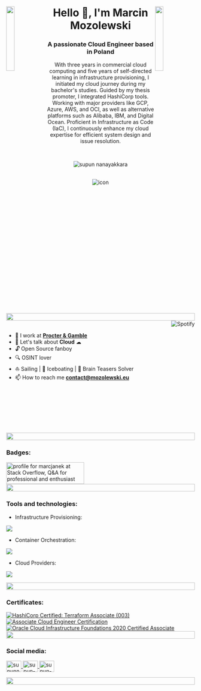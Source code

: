 <main id="content" class="main-content" role="main">

<img align="left" src="https://user-images.githubusercontent.com/65187002/144930161-2f783401-8d27-4fdf-a2f7-cc0ba32f1f1f.gif" width="21%" style="display: inline;" />
<img align="right" src="https://user-images.githubusercontent.com/65187002/144930161-2f783401-8d27-4fdf-a2f7-cc0ba32f1f1f.gif" width="21%" style="display: inline;" />

<h1 align="center"><a name="anchor1" id="anchor1">Hello 👋, I'm Marcin Mozolewski</a></h1>
<h3 align="center">A passionate Cloud Engineer based in Poland</h3>
<p align="center">
    With three years in commercial cloud computing and five years of self-directed learning in infrastructure provisioning, I initiated my cloud journey during my bachelor's studies. Guided by my thesis promoter, I integrated HashiCorp
    tools. Working with major providers like GCP, Azure, AWS, and OCI, as well as alternative platforms such as Alibaba, IBM, and Digital Ocean. Proficient in Infrastructure as Code (IaC), I continuously enhance my cloud expertise for
    efficient system design and issue resolution.
</p>
<br />
<p align="center">
    <img src="https://komarev.com/ghpvc/?username=marcjanek&label=PROFILE+VIEWS&color=0e75b6&style=plastic&abbreviated=true" alt="supun nanayakkara" />
</p>

<br />
<div align="center">
    <img src="https://skillicons.dev/icons?i=terraform,gcp,azure,cloudflare,docker,linux,git" alt="icon" />
</div>

<img src="https://i.imgur.com/dBaSKWF.gif" height="20" width="100%" />

<br />

<img align="right" alt="Spotify" src="https://spotify-github-profile.kittinanx.com/api/view?uid=1176862723&cover_image=true&theme=default&show_offline=true&background_color=121212&interchange=true&bar_color=53b14f&bar_color_cover=true" />
<br />

<ul>
  <li>
      🔭 I work at <b><a href="https://us.pg.com/" title="Procter & Gamble">Procter & Gamble</a></b>
  </li>
  <li>
      💬 Let's talk about <b>Cloud</b> &#9729;
  </li>
  <li>
      &#128275; Open Source fanboy
  </li>
  <li>
      🔍 OSINT lover
  </li>
  <li>
      ⛵ Sailing | 🚤 Iceboating | 🧠 Brain Teasers Solver
  </li>
  <li>
      📫 How to reach me <b><a href="mailto:contact@mozolewski.eu?subject=Contact" title="contact@mozolewski.eu">contact@mozolewski.eu</a></b>
  </li>
</ul>

<br />
<br />
<br />
<br />
<br />
<br />
<br />

<img src="https://i.imgur.com/dBaSKWF.gif" height="20" width="100%" />

<h3 align="left">Badges:</h3>
<a href="https://stackoverflow.com/users/13347227/marcjanek">
    <img
        src="https://stackoverflow.com/users/flair/13347227.png?theme=dark"
        width="208"
        height="58"
        alt="profile for marcjanek at Stack Overflow, Q&amp;A for professional and enthusiast programmers"
        title="profile for marcjanek at Stack Overflow, Q&amp;A for professional and enthusiast programmers"
    />
</a>

<img src="https://i.imgur.com/dBaSKWF.gif" height="20" width="100%" />

<h3 align="left">Tools and technologies:</h3>

- Infrastructure Provisioning:
<p align="left">
    <a href="https://skillicons.dev">
        <img src="https://skillicons.dev/icons?i=terraform, ansible" />
    </a>
</p>

- Container Orchestration:
<p align="left">
    <a href="https://skillicons.dev">
        <img src="https://skillicons.dev/icons?i=kubernetes, " />
    </a>
</p>

- Cloud Providers:
<p align="left">
    <a href="https://skillicons.dev">
        <img src="https://skillicons.dev/icons?i=gcp,azure,aws" />
    </a>
</p>

<img src="https://i.imgur.com/dBaSKWF.gif" height="20" width="100%" />

<h3 align="left">Certificates:</h3>

<a href="https://www.credly.com/badges/e89e0ac3-0bb3-4f80-99e9-9fe88308acda/public_url">
    <img src="https://images.credly.com/size/110x110/images/ed4be915-68f8-428a-b332-40ded9084ee5/blob" alt="HashiCorp Certified: Terraform Associate (003)">
</a>
<a href="https://www.credly.com/badges/cf2de373-d196-4842-bd3c-f13a715463f1/public_url">
    <img src="https://images.credly.com/size/110x110/images/08096465-cbfc-4c3e-93e5-93c5aa61f23e/image.png" alt="Associate Cloud Engineer Certification">
</a>
<a href="https://www.credly.com/badges/119c9762-a05a-4191-9022-308f61123370/public_url">
    <img src="https://images.credly.com/size/110x110/images/697cf123-74b0-4356-9055-9973471d26d6/03_Oracle_Cloud_Infrastructure_Foundations_Associate.png" alt="Oracle Cloud Infrastructure Foundations 2020 Certified Associate">
</a>

<img src="https://i.imgur.com/dBaSKWF.gif" height="20" width="100%" />

<h3 align="left">Social media:</h3>
<p align="left">
    <a href="https://pl.linkedin.com/in/marcin-mozolewski" target="blank">
        <img align="center" src="https://raw.githubusercontent.com/rahuldkjain/github-profile-readme-generator/master/src/images/icons/Social/linked-in-alt.svg" alt="supunnanayakkara" height="30" width="40" />
    </a>
    <a href="https://stackoverflow.com/users/13347227/marcin-mozolewski" target="blank">
        <img align="center" src="https://raw.githubusercontent.com/rahuldkjain/github-profile-readme-generator/master/src/images/icons/Social/stack-overflow.svg" alt="supun-nanayakkara" height="30" width="40" />
    </a>
    <a href="https://www.credly.com/users/marcin-mozolewski" target="blank">
        <img align="center" src="https://www.svgrepo.com/show/331358/credly.svg" alt="supun-nanayakkara" height="30" width="40" />
    </a>
</p>

<img src="https://i.imgur.com/dBaSKWF.gif" height="20" width="100%" />
